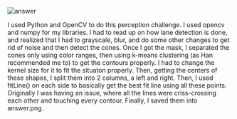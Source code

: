 ![answer](https://user-images.githubusercontent.com/30583886/223027839-e8c8baa3-8703-429e-af64-b46004ca97b3.png)


I used Python and OpenCV to do this perception challenge. I used opencv and numpy for my libraries. I had to read up on how lane detection is done, and realized that I had to grayscale, blur, and do some other changes to get rid of noise and then detect the cones. Once I got the mask, I separated the cones only using color ranges, then using k-means clustering (as Han recommended me to) to get the contours properly. I had to change the kernel size for it to fit the situaton properly. Then, getting the centers of these shapes, I split them into 2 columns, a left and right. Then, I used fitLine() on each side to basically get the best fit line using all these points. Originally I was having an issue, where all the lines were criss-crossing each other and touching every contour. Finally, I saved them into answer.png.
